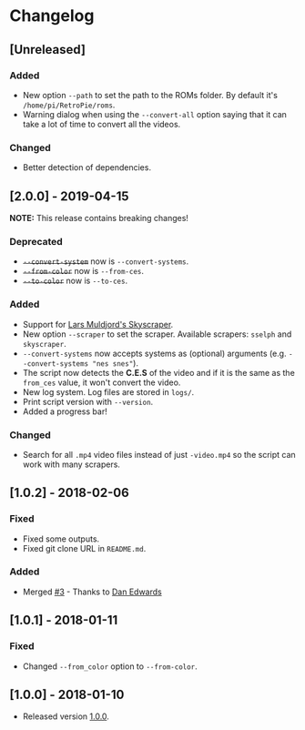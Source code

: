 # Changelog

## [Unreleased]

### Added

* New option `--path` to set the path to the ROMs folder. By default it's `/home/pi/RetroPie/roms`.
* Warning dialog when using the `--convert-all` option saying that it can take a lot of time to convert all the videos.

### Changed

* Better detection of dependencies.

## [2.0.0] - 2019-04-15

**NOTE:** This release contains breaking changes!

### Deprecated

* ~~`--convert-system`~~ now is `--convert-systems`.
* ~~`--from-color`~~ now is `--from-ces`.
* ~~`--to-color`~~ now is `--to-ces`.

### Added

* Support for [Lars Muldjord's Skyscraper](https://github.com/retropie/retropie-setup/wiki/scraper#lars-muldjords-skyscraper).
* New option `--scraper` to set the scraper. Available scrapers: `sselph` and `skyscraper`.
* `--convert-systems` now accepts systems as (optional) arguments (e.g. `--convert-systems "nes snes"`).
* The script now detects the **C.E.S** of the video and if it is the same as the `from_ces` value, it won't convert the video.
* New log system. Log files are stored in `logs/`.
* Print script version with `--version`.
* Added a progress bar!

### Changed

* Search for all `.mp4` video files instead of just `-video.mp4` so the script can work with many scrapers.

## [1.0.2] - 2018-02-06

### Fixed

* Fixed some outputs.
* Fixed git clone URL in `README.md`.

### Added

* Merged [#3](https://github.com/hiulit/RetroPie-Convert-Videos/pull/3) - Thanks to [Dan Edwards](https://github.com/edwardsd97) 

## [1.0.1] - 2018-01-11

### Fixed

* Changed `--from_color` option to `--from-color`.

## [1.0.0] - 2018-01-10

* Released version [1.0.0](https://github.com/hiulit/RetroPie-Fun-Facts-Splashscreens/releases/tag/1.0.0).
